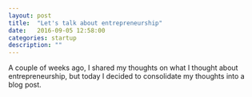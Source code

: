 ```yaml
---
layout: post
title:  "Let's talk about entrepreneurship"
date:   2016-09-05 12:58:00
categories: startup
description: ""
---
```


A couple of weeks ago, I shared my thoughts on what I thought about entrepreneurship, but today I decided to consolidate my thoughts into a blog post. 
